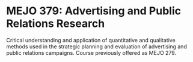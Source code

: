 # MEJO 379: Advertising and Public Relations Research

Critical understanding and application of quantitative and qualitative methods used in the strategic planning and evaluation of advertising and public relations campaigns. Course previously offered as MEJO 279.